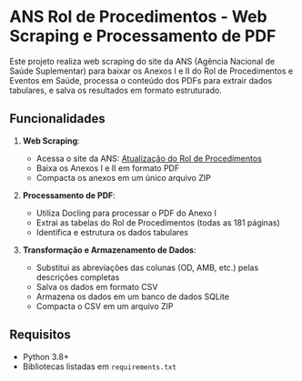 # ANS Rol de Procedimentos - Web Scraping e Processamento de PDF

Este projeto realiza web scraping do site da ANS (Agência Nacional de Saúde Suplementar) para baixar os Anexos I e II do Rol de Procedimentos e Eventos em Saúde, processa o conteúdo dos PDFs para extrair dados tabulares, e salva os resultados em formato estruturado.

## Funcionalidades

1. **Web Scraping**:
   - Acessa o site da ANS: [Atualização do Rol de Procedimentos](https://www.gov.br/ans/pt-br/acesso-a-informacao/participacao-da-sociedade/atualizacao-do-rol-de-procedimentos)
   - Baixa os Anexos I e II em formato PDF
   - Compacta os anexos em um único arquivo ZIP

2. **Processamento de PDF**:
   - Utiliza Docling para processar o PDF do Anexo I
   - Extrai as tabelas do Rol de Procedimentos (todas as 181 páginas)
   - Identifica e estrutura os dados tabulares

3. **Transformação e Armazenamento de Dados**:
   - Substitui as abreviações das colunas (OD, AMB, etc.) pelas descrições completas
   - Salva os dados em formato CSV
   - Armazena os dados em um banco de dados SQLite
   - Compacta o CSV em um arquivo ZIP

## Requisitos

- Python 3.8+
- Bibliotecas listadas em `requirements.txt`
